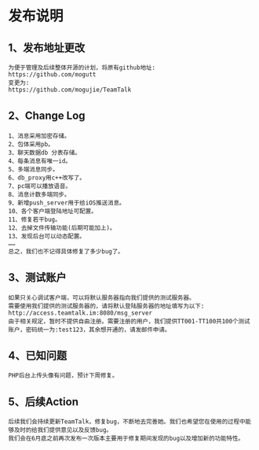 # 发布说明
## 1、发布地址更改
	
	为便于管理及后续整体开源的计划，将原有github地址:
	https://github.com/mogutt
	变更为:
	https://github.com/mogujie/TeamTalk
	
## 2、Change Log

	1、消息采用加密存储。
	2、包体采用pb。
	3、聊天数据db 分表存储。
	4、每条消息有唯一id。
	5、多端消息同步。
	6、db_proxy用c++改写了。
	7、pc端可以播放语音。
	8、消息计数多端同步。
	9、新增push_server用于给iOS推送消息。
	10、各个客户端登陆地址可配置。
	11、修复若干bug。
	12、去掉文件传输功能(后期可能加上)。
	13、发现后台可以动态配置。
	……
	总之，我们也不记得具体修复了多少bug了。
	
## 3、测试账户
	
	如果只关心调试客户端，可以将默认服务器指向我们提供的测试服务器。
	需要使用我们提供的测试服务器的，请将默认登陆服务器的地址填写为以下:
	http://access.teamtalk.im:8080/msg_server
	由于相关规定，暂时不提供自由注册。需要注册的用户，我们提供TT001-TT100共100个测试账户，密码统一为:test123，其余想开通的，请发邮件申请。
	

## 4、已知问题

	PHP后台上传头像有问题，预计下周修复。
	
## 5、后续Action
	
	后续我们会持续更新TeamTalk，修复bug，不断地去完善她。我们也希望您在使用的过程中能够及时的给我们提供意见以及反馈bug。
	我们会在6月底之前再次发布一次版本主要用于修复期间发现的bug以及增加新的功能特性。
